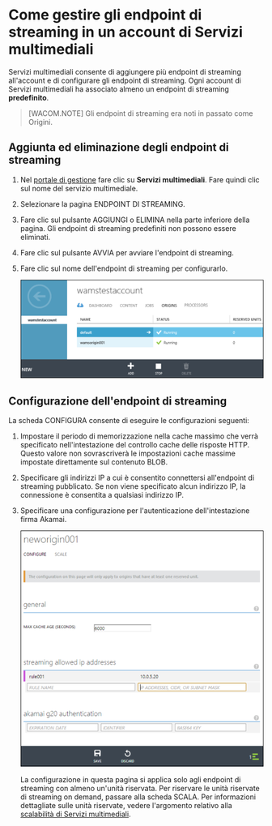 <properties urlDisplayName="index" pageTitle="Come gestire le origini in un account di Servizi multimediali" metaKeywords="" description="" metaCanonical="" services="" documentationCenter="" title="Come gestire gli endpoint di streaming in un account di Servizi multimediali" authors="juliako"  solutions="" writer="juliako" manager="dwrede" editor=""  />

<tags ms.service="media-services" ms.workload="media" ms.tgt_pltfrm="na" ms.devlang="na" ms.topic="article" ms.date="01/01/1900" ms.author="juliako" />

# <span id="managemediaservicesorigins"></span></a>Come gestire gli endpoint di streaming in un account di Servizi multimediali

Servizi multimediali consente di aggiungere più endpoint di streaming all'account e di configurare gli endpoint di streaming. Ogni account di Servizi multimediali ha associato almeno un endpoint di streaming **predefinito**.

> [WACOM.NOTE] Gli endpoint di streaming era noti in passato come Origini.

## Aggiunta ed eliminazione degli endpoint di streaming

1.  Nel [portale di gestione][portale di gestione] fare clic su **Servizi multimediali**. Fare quindi clic sul nome del servizio multimediale.
2.  Selezionare la pagina ENDPOINT DI STREAMING.
3.  Fare clic sul pulsante AGGIUNGI o ELIMINA nella parte inferiore della pagina. Gli endpoint di streaming predefiniti non possono essere eliminati.
4.  Fare clic sul pulsante AVVIA per avviare l'endpoint di streaming.
5.  Fare clic sul nome dell'endpoint di streaming per configurarlo.

    ![Origin page][Origin page]

## Configurazione dell'endpoint di streaming

La scheda CONFIGURA consente di eseguire le configurazioni seguenti:

1.  Impostare il periodo di memorizzazione nella cache massimo che verrà specificato nell'intestazione del controllo cache delle risposte HTTP. Questo valore non sovrascriverà le impostazioni cache massime impostate direttamente sul contenuto BLOB.

2.  Specificare gli indirizzi IP a cui è consentito connettersi all'endpoint di streaming pubblicato. Se non viene specificato alcun indirizzo IP, la connessione è consentita a qualsiasi indirizzo IP.

3.  Specificare una configurazione per l'autenticazione dell'intestazione firma Akamai.

    ![Configure origin][Configure origin]

    La configurazione in questa pagina si applica solo agli endpoint di streaming con almeno un'unità riservata. Per riservare le unità riservate di streaming on demand, passare alla scheda SCALA. Per informazioni dettagliate sulle unità riservate, vedere l'argomento relativo alla [scalabilità di Servizi multimediali][scalabilità di Servizi multimediali].

  [portale di gestione]: https://manage.windowsazure.com/
  [Origin page]: ./media/media-services-manage-origins/media-services-origins-page.png
  [Configure origin]: ./media/media-services-manage-origins/media-services-origins-configure.png
  [scalabilità di Servizi multimediali]: ../media-services-how-to-scale/

